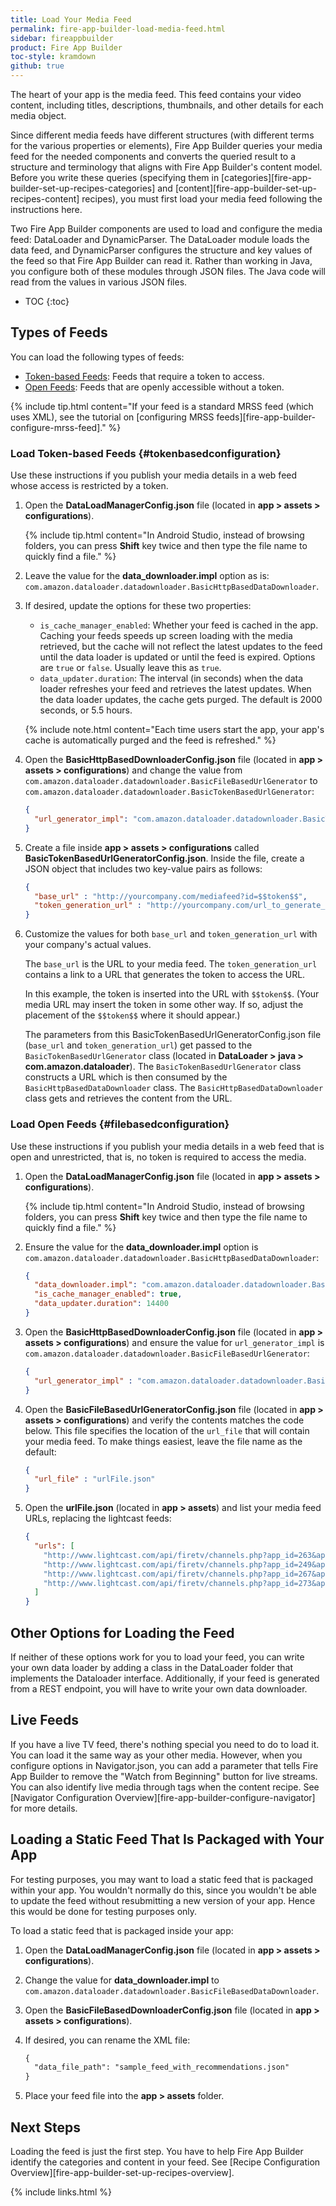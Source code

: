 ```yaml
---
title: Load Your Media Feed
permalink: fire-app-builder-load-media-feed.html
sidebar: fireappbuilder
product: Fire App Builder
toc-style: kramdown
github: true
---
```


The heart of your app is the media feed. This feed contains your video content, including titles, descriptions, thumbnails, and other details for each media object.

Since different media feeds have different structures (with different terms for the various properties or elements), Fire App Builder queries your media feed for the needed components and converts the queried result to a structure and terminology that aligns with Fire App Builder's content model. Before you write these queries (specifying them in [categories][fire-app-builder-set-up-recipes-categories] and [content][fire-app-builder-set-up-recipes-content] recipes), you must first load your media feed following the instructions here.

Two Fire App Builder components are used to load and configure the media feed: DataLoader and DynamicParser. The DataLoader module loads the data feed, and DynamicParser configures the structure and key values of the feed so that Fire App Builder can read it. Rather than working in Java, you configure both of these modules through JSON files. The Java code will read from the values in various JSON files.

* TOC
{:toc}

## Types of Feeds

You can load the following types of feeds:

* [Token-based Feeds](#tokenbasedconfiguration): Feeds that require a token to access.
* [Open Feeds](#filebasedconfiguration): Feeds that are openly accessible without a token.

{% include tip.html content="If your feed is a standard MRSS feed (which uses XML), see the tutorial on [configuring MRSS feeds][fire-app-builder-configure-mrss-feed]." %}

### Load Token-based Feeds {#tokenbasedconfiguration}

Use these instructions if you publish your media details in a web feed whose access is restricted by a token.

1.  Open the **DataLoadManagerConfig.json** file (located in **app > assets > configurations**).

    {% include tip.html content="In Android Studio, instead of browsing folders, you can press **Shift** key twice and then type the file name to quickly find a file." %}

2.  Leave the value for the **data_downloader.impl** option as is: `com.amazon.dataloader.datadownloader.BasicHttpBasedDataDownloader`.
2.  If desired, update the options for these two properties:
    * `is_cache_manager_enabled`: Whether your feed is cached in the app. Caching your feeds speeds up screen loading with the media retrieved, but the cache will not reflect the latest updates to the feed until the data loader is updated or until the feed is expired. Options are `true` or `false`. Usually leave this as `true`.
    * `data_updater.duration`: The interval (in seconds) when the data loader refreshes your feed and retrieves the latest updates. When the data loader updates, the cache gets purged. The default is 2000 seconds, or 5.5 hours.

    {% include note.html content="Each time users start the app, your app's cache is automatically purged and the feed is refreshed." %}

3.  Open the **BasicHttpBasedDownloaderConfig.json** file (located in **app > assets > configurations**) and change the value from `com.amazon.dataloader.datadownloader.BasicFileBasedUrlGenerator` to `com.amazon.dataloader.datadownloader.BasicTokenBasedUrlGenerator`:

    ```json
    {
      "url_generator_impl": "com.amazon.dataloader.datadownloader.BasicTokenBasedUrlGenerator"
    }
    ```

4.  Create a file inside **app > assets > configurations** called **BasicTokenBasedUrlGeneratorConfig.json**. Inside the file, create a JSON object that includes two key-value pairs as follows:

    ```json
    {
      "base_url" : "http://yourcompany.com/mediafeed?id=$$token$$",
      "token_generation_url" : "http://yourcompany.com/url_to_generate_token"
    }
    ```

5.  Customize the values for both `base_url` and `token_generation_url` with your company's actual values.

    The `base_url` is the URL to your media feed. The `token_generation_url` contains a link to a URL that generates the token to access the URL.

    In this example, the token is inserted into the URL with `$$token$$`. (Your media URL may insert the token in some other way. If so, adjust the placement of the `$$token$$` where it should appear.)

    The parameters from this BasicTokenBasedUrlGeneratorConfig.json file (`base_url` and `token_generation_url`) get passed to the `BasicTokenBasedUrlGenerator` class (located in **DataLoader > java > com.amazon.dataloader**). The `BasicTokenBasedUrlGenerator` class constructs a URL which is then consumed by the `BasicHttpBasedDataDownloader` class. The `BasicHttpBasedDataDownloader` class gets and retrieves the content from the URL.

### Load Open Feeds {#filebasedconfiguration}

Use these instructions if you publish your media details in a web feed that is open and unrestricted, that is, no token is required to access the media.

1.  Open the **DataLoadManagerConfig.json** file (located in **app > assets > configurations**).

    {% include tip.html content="In Android Studio, instead of browsing folders, you can press **Shift** key twice and then type the file name to quickly find a file." %}

2.  Ensure the value for the **data_downloader.impl** option is `com.amazon.dataloader.datadownloader.BasicHttpBasedDataDownloader`:

    ```json
    {
      "data_downloader.impl": "com.amazon.dataloader.datadownloader.BasicHttpBasedDataDownloader",
      "is_cache_manager_enabled": true,
      "data_updater.duration": 14400
    }
    ```

2.  Open the **BasicHttpBasedDownloaderConfig.json** file (located in **app > assets > configurations**) and ensure the value for `url_generator_impl` is `com.amazon.dataloader.datadownloader.BasicFileBasedUrlGenerator`:

    ```json
    {
      "url_generator_impl" : "com.amazon.dataloader.datadownloader.BasicFileBasedUrlGenerator"
    }
    ```

3.  Open the **BasicFileBasedUrlGeneratorConfig.json** file (located in **app > assets > configurations**) and verify the contents matches the code below. This file specifies the location of the `url_file` that will contain your media feed. To make things easiest, leave the file name as the default:

    ```json
    {
      "url_file" : "urlFile.json"
    }
    ```

6.  Open the **urlFile.json** (located in **app > assets**) and list your media feed URLs, replacing the lightcast feeds:

    ```json
    {
      "urls": [
        "http://www.lightcast.com/api/firetv/channels.php?app_id=263&app_key=4rghy65dcsqa&action=channels_videos",
        "http://www.lightcast.com/api/firetv/channels.php?app_id=249&app_key=gtn89uj3dsw&action=channels_videos",
        "http://www.lightcast.com/api/firetv/channels.php?app_id=267&app_key=6tgbfr4edc2x&action=channels_videos",
        "http://www.lightcast.com/api/firetv/channels.php?app_id=273&app_key=u8jnsaq2rfgy&action=channels_videos"
      ]
    }
    ```

## Other Options for Loading the Feed

If neither of these options work for you to load your feed, you can write your own data loader by adding a class in the DataLoader folder that implements the Dataloader interface. Additionally, if your feed is generated from a REST endpoint, you will have to write your own data downloader.

## Live Feeds

If you have a live TV feed, there's nothing special you need to do to load it. You can load it the same way as your other media. However, when you configure options in Navigator.json, you can add a parameter that tells Fire App Builder to  remove the "Watch from Beginning" button for live streams. You can also identify live media through tags when the content recipe. See [Navigator Configuration Overview][fire-app-builder-configure-navigator] for more details.

## Loading a Static Feed That Is Packaged with Your App

For testing purposes, you may want to load a static feed that is packaged within your app. You wouldn't normally do this, since you wouldn't be able to update the feed without resubmitting a new version of your app. Hence this would be done for testing purposes only.

To load a static feed that is packaged inside your app:

1.  Open the **DataLoadManagerConfig.json** file (located in **app > assets > configurations**).
2.  Change the value for **data_downloader.impl** to `com.amazon.dataloader.datadownloader.BasicFileBasedDataDownloader`.
3.  Open the **BasicFileBasedDownloaderConfig.json** file (located in **app > assets > configurations**).
4.  If desired, you can rename the XML file:

    ```xml
    {
      "data_file_path": "sample_feed_with_recommendations.json"
    }
    ```

5.  Place your feed file into the **app > assets** folder.

## Next Steps

Loading the feed is just the first step. You have to help Fire App Builder identify the categories and content in your feed. See [Recipe Configuration Overview][fire-app-builder-set-up-recipes-overview].

{% include links.html %}
